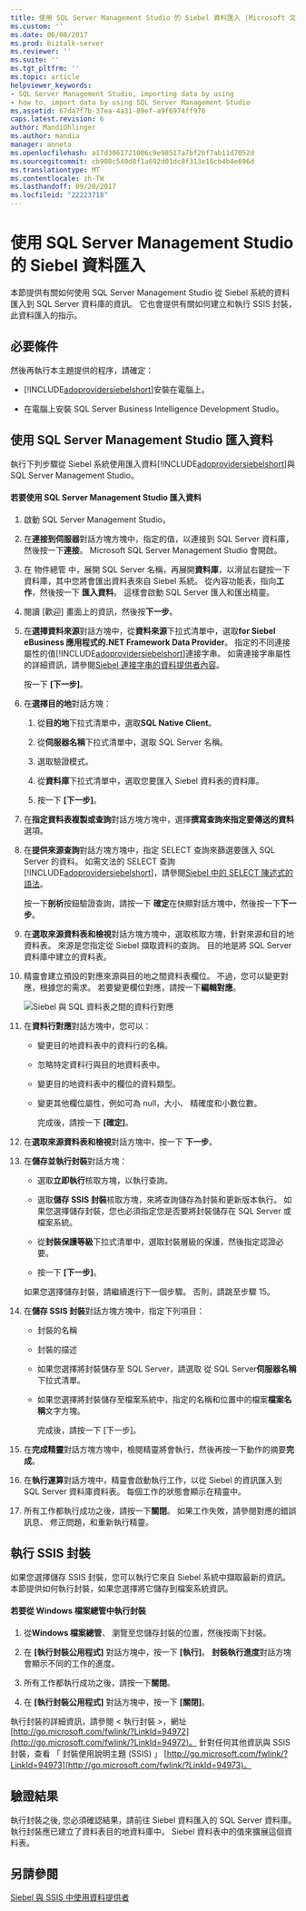 ```yaml
---
title: 使用 SQL Server Management Studio 的 Siebel 資料匯入 |Microsoft 文件
ms.custom: ''
ms.date: 06/08/2017
ms.prod: biztalk-server
ms.reviewer: ''
ms.suite: ''
ms.tgt_pltfrm: ''
ms.topic: article
helpviewer_keywords:
- SQL Server Management Studio, importing data by using
- how to, import data by using SQL Server Management Studio
ms.assetid: 67da7f7b-37ea-4a31-89ef-a9f6974ff976
caps.latest.revision: 6
author: MandiOhlinger
ms.author: mandia
manager: anneta
ms.openlocfilehash: a17d3061721006c9e98517a7bf2bf7ab11d7052d
ms.sourcegitcommit: cb908c540d8f1a692d01dc8f313e16cb4b4e696d
ms.translationtype: MT
ms.contentlocale: zh-TW
ms.lasthandoff: 09/20/2017
ms.locfileid: "22223718"
---
```

# <a name="import-siebel-data-using-sql-server-management-studio"></a>使用 SQL Server Management Studio 的 Siebel 資料匯入
本節提供有關如何使用 SQL Server Management Studio 從 Siebel 系統的資料匯入到 SQL Server 資料庫的資訊。 它也會提供有關如何建立和執行 SSIS 封裝，此資料匯入的指示。  
  
## <a name="prerequisites"></a>必要條件  
 然後再執行本主題提供的程序，請確定：  
  
-   [!INCLUDE[adoprovidersiebelshort](../../includes/adoprovidersiebelshort-md.md)]安裝在電腦上。  
  
-   在電腦上安裝 SQL Server Business Intelligence Development Studio。  
  
## <a name="importing-data-by-using-sql-server-management-studio"></a>使用 SQL Server Management Studio 匯入資料  
 執行下列步驟從 Siebel 系統使用匯入資料[!INCLUDE[adoprovidersiebelshort](../../includes/adoprovidersiebelshort-md.md)]與 SQL Server Management Studio。  
  
#### <a name="to-import-data-by-using-sql-server-management-studio"></a>若要使用 SQL Server Management Studio 匯入資料  
  
1.  啟動 SQL Server Management Studio。  
  
2.  在**連接到伺服器**對話方塊方塊中，指定的值，以連接到 SQL Server 資料庫，然後按一下**連接**。 Microsoft SQL Server Management Studio 會開啟。  
  
3.  在 物件總管 中，展開 SQL Server 名稱，再展開**資料庫**，以滑鼠右鍵按一下資料庫，其中您將會匯出資料表來自 Siebel 系統。 從內容功能表，指向**工作**，然後按一下 **匯入資料**。 這樣會啟動 SQL Server 匯入和匯出精靈。  
  
4.  閱讀 [歡迎] 畫面上的資訊，然後按**下一步**。  
  
5.  在**選擇資料來源**對話方塊中，從**資料來源**下拉式清單中，選取**for Siebel eBusiness 應用程式的.NET Framework Data Provider**。 指定的不同連接屬性的值[!INCLUDE[adoprovidersiebelshort](../../includes/adoprovidersiebelshort-md.md)]連接字串。 如需連接字串屬性的詳細資訊，請參閱[Siebel 連接字串的資料提供者內容](../../adapters-and-accelerators/adapter-siebel/data-provider-properties-for-the-siebel-connection-string.md)。  
  
     按一下 **[下一步]**。  
  
6.  在**選擇目的地**對話方塊：  
  
    1.  從**目的地**下拉式清單中，選取**SQL Native Client**。  
  
    2.  從**伺服器名稱**下拉式清單中，選取 SQL Server 名稱。  
  
    3.  選取驗證模式。  
  
    4.  從**資料庫**下拉式清單中，選取您要匯入 Siebel 資料表的資料庫。  
  
    5.  按一下 **[下一步]**。  
  
7.  在**指定資料表複製或查詢**對話方塊方塊中，選擇**撰寫查詢來指定要傳送的資料**選項。  
  
8.  在**提供來源查詢**對話方塊方塊中，指定 SELECT 查詢來篩選要匯入 SQL Server 的資料。 如需文法的 SELECT 查詢[!INCLUDE[adoprovidersiebelshort](../../includes/adoprovidersiebelshort-md.md)]，請參閱[Siebel 中的 SELECT 陳述式的語法](../../adapters-and-accelerators/adapter-siebel/syntax-for-a-select-statement-in-siebel.md)。  
  
     按一下**剖析**按鈕驗證查詢，請按一下 **確定**在快顯對話方塊中，然後按一下**下一步**。  
  
9. 在**選取來源資料表和檢視**對話方塊方塊中，選取核取方塊，針對來源和目的地資料表。 來源是您指定從 Siebel 擷取資料的查詢。 目的地是將 SQL Server 資料庫中建立的資料表。  
  
10. 精靈會建立預設的對應來源與目的地之間資料表欄位。 不過，您可以變更對應，根據您的需求。 若要變更欄位對應，請按一下**編輯對應**。  
  
     ![Siebel 與 SQL 資料表之間的資料行對應](../../adapters-and-accelerators/adapter-siebel/media/a3047801-3fa6-496b-91d8-3888dfbb0169.gif "a3047801-3fa6-496b-91d8-3888dfbb0169")  
  
11. 在**資料行對應**對話方塊中，您可以：  
  
    -   變更目的地資料表中的資料行的名稱。  
  
    -   忽略特定資料行與目的地資料表中。  
  
    -   變更目的地資料表中的欄位的資料類型。  
  
    -   變更其他欄位屬性，例如可為 null，大小、 精確度和小數位數。  
  
         完成後，請按一下 **[確定]**。  
  
12. 在**選取來源資料表和檢視**對話方塊中，按一下 **下一步**。  
  
13. 在**儲存並執行封裝**對話方塊：  
  
    -   選取**立即執行**核取方塊，以執行查詢。  
  
    -   選取**儲存 SSIS 封裝**核取方塊，來將查詢儲存為封裝和更新版本執行。 如果您選擇儲存封裝，您也必須指定您是否要將封裝儲存在 SQL Server 或檔案系統。  
  
    -   從**封裝保護等級**下拉式清單中，選取封裝層級的保護，然後指定認證必要。  
  
    -   按一下 **[下一步]**。  
  
     如果您選擇儲存封裝，請繼續進行下一個步驟。 否則，請跳至步驟 15。  
  
14. 在**儲存 SSIS 封裝**對話方塊方塊中，指定下列項目：  
  
    -   封裝的名稱  
  
    -   封裝的描述  
  
    -   如果您選擇將封裝儲存至 SQL Server，請選取 從 SQL Server**伺服器名稱**下拉式清單。  
  
    -   如果您選擇將封裝儲存至檔案系統中，指定的名稱和位置中的檔案**檔案名稱**文字方塊。  
  
         完成後，請按一下 [下一步]。  
  
15. 在**完成精靈**對話方塊方塊中，檢閱精靈將會執行，然後再按一下動作的摘要**完成**。  
  
16. 在**執行運算**對話方塊中，精靈會啟動執行工作，以從 Siebel 的資訊匯入到 SQL Server 資料庫資料表。 每個工作的狀態會顯示在精靈中。  
  
17. 所有工作都執行成功之後，請按一下**關閉**。 如果工作失敗，請參閱對應的錯誤訊息、 修正問題，和重新執行精靈。  
  
## <a name="running-the-ssis-package"></a>執行 SSIS 封裝  
 如果您選擇儲存 SSIS 封裝，您可以執行它來自 Siebel 系統中擷取最新的資訊。 本節提供如何執行封裝，如果您選擇將它儲存到檔案系統資訊。  
  
#### <a name="to-run-the-package-from-windows-explorer"></a>若要從 Windows 檔案總管中執行封裝  
  
1.  從**Windows 檔案總管**、 瀏覽至您儲存封裝的位置，然後按兩下封裝。  
  
2.  在 **[執行封裝公用程式]** 對話方塊中，按一下 **[執行]**。 **封裝執行進度**對話方塊會顯示不同的工作的進度。  
  
3.  所有工作都執行成功之後，請按一下**關閉**。  
  
4.  在 **[執行封裝公用程式]** 對話方塊中，按一下 **[關閉]**。  
  
 執行封裝的詳細資訊，請參閱 < 執行封裝 >，網址[http://go.microsoft.com/fwlink/?LinkId=94972](http://go.microsoft.com/fwlink/?LinkId=94972)。 針對任何其他資訊與 SSIS 封裝，查看 「 封裝使用說明主題 (SSIS) 」 [http://go.microsoft.com/fwlink/?LinkId=94973](http://go.microsoft.com/fwlink/?LinkId=94973)。  
  
## <a name="verifying-the-results"></a>驗證結果  
 執行封裝之後, 您必須確認結果，請前往 Siebel 資料匯入的 SQL Server 資料庫。 執行封裝應已建立了資料表目的地資料庫中。 Siebel 資料表中的值來擴展這個資料表。  
  
## <a name="see-also"></a>另請參閱  
 [Siebel 與 SSIS 中使用資料提供者](../../adapters-and-accelerators/adapter-siebel/use-the-data-provider-for-siebel-with-ssis.md)
